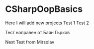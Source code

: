 ﻿# CSharpOopBasics
Here I will add new projects
Test 1
Test 2

Тест направен от Баян Гърков

Next Test from Mirsolav 
